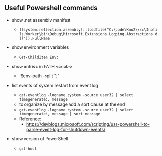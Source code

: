 ## Useful Powershell commands

- show .net assembly manifest
    - `([system.reflection.assembly]::loadfile("C:\code\Kno2\src\Inofile.Worker\bin\Debug\Microsoft.Extensions.Logging.Abstractions.dll")).FullName`

- show environment variables
    - `Get-ChildItem Env:`

- show entries in PATH variable
    - `$env-path -split ";"

- list events of system restart from event log
    - `get-eventlog -logname system -source user32 | select timegenerated, message`
    - to organize by message add a sort clause at the end
    - `get-eventlog -logname system -source user32 | select timegenerated, message | sort message`
    - Reference:
        - https://devblogs.microsoft.com/scripting/use-powershell-to-parse-event-log-for-shutdown-events/
- show version of PowerShell
    - `get-host`
